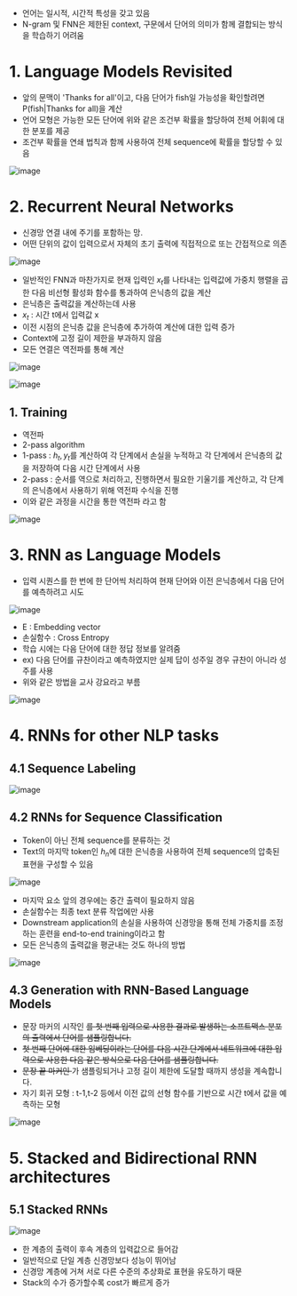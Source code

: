 - 언어는 일시적, 시간적 특성을 갖고 있음
- N-gram 및 FNN은 제한된 context, 구문에서 단어의 의미가 함께 결합되는 방식을 학습하기 어려움

# 1. Language Models Revisited
- 앞의 문맥이 'Thanks for all'이고, 다음 단어가 fish일 가능성을 확인할려면 P(fish|Thanks for all)을 계산
- 언어 모형은 가능한 모든 단어에 위와 같은 조건부 확률을 할당하여 전체 어휘에 대한 분포를 제공
- 조건부 확률을 연쇄 법칙과 함께 사용하여 전체 sequence에 확률을 할당할 수 있음

![image](https://user-images.githubusercontent.com/80622859/202709474-bef8d049-bd22-410e-a80c-498cd25733de.png)

# 2. Recurrent Neural Networks
- 신경망 연결 내에 주기를 포함하는 망.
- 어떤 단위의 값이 입력으로서 자체의 초기 출력에 직접적으로 또는 간접적으로 의존

![image](https://user-images.githubusercontent.com/80622859/202709688-3d4f9ced-fdeb-421b-8696-f4bf37fcf9b0.png)

- 일반적인 FNN과 마찬가지로 현재 입력인 $x_t$를 나타내는 입력값에 가중치 행렬을 곱한 다음 비선형 활성화 함수를 통과하여 은닉층의 값을 계산
- 은닉층은 출력값을 계산하는데 사용
- $x_t$ : 시간 t에서 입력값 x
- 이전 시점의 은닉층 값을 은닉층에 추가하여 계산에 대한 입력 증가
- Context에 고정 길이 제한을 부과하지 않음
- 모든 연결은 역전파를 통해 계산

![image](https://user-images.githubusercontent.com/80622859/202710201-b9df30f6-5988-429b-846a-f670c13b6b8c.png)

![image](https://user-images.githubusercontent.com/80622859/202710559-f07763be-faf1-46f0-9bd0-3fa5d198201e.png)

## 1. Training
- 역전파
- 2-pass algorithm
- 1-pass : $h_t, y_t$를 계산하여 각 단계에서 손실을 누적하고 각 단계에서 은닉층의 값을 저장하여 다음 시간 단계에서 사용
- 2-pass : 순서를 역으로 처리하고, 진행하면서 필요한 기울기를 계산하고, 각 단계의 은닉층에서 사용하기 위해 역전파 수식을 진행
- 이와 같은 과정을 시간을 통한 역전파 라고 함

![image](https://user-images.githubusercontent.com/80622859/202711034-5d950c01-c8c4-4fd7-974c-3c2308b7d105.png)

# 3. RNN as Language Models
- 입력 시퀀스를 한 번에 한 단어씩 처리하여 현재 단어와 이전 은닉층에서 다음 단어를 예측하려고 시도

![image](https://user-images.githubusercontent.com/80622859/202711271-5bd79f98-676e-4354-8c2b-978b39ad032a.png)

- E : Embedding vector
- 손실함수 : Cross Entropy
- 학습 시에는 다음 단어에 대한 정답 정보를 알려줌
- ex) 다음 단어를 규찬이라고 예측하였지만 실제 답이 성주일 경우 규찬이 아니라 성주를 사용
- 위와 같은 방법을 교사 강요라고 부름

![image](https://user-images.githubusercontent.com/80622859/202711628-f468cb86-6f94-456e-bd21-e3fc97dd7325.png)

# 4. RNNs for other NLP tasks

## 4.1 Sequence Labeling

![image](https://user-images.githubusercontent.com/80622859/202712920-079e2858-ed62-4398-ac2e-272fc5b78b57.png)

## 4.2 RNNs for Sequence Classification
- Token이 아닌 전체 sequence를 분류하는 것
- Text의 마지막 token인 $h_n$에 대한 은닉층을 사용하여 전체 sequence의 압축된 표현을 구성할 수 있음

![image](https://user-images.githubusercontent.com/80622859/202713092-1bded85e-f5f6-4e56-b70c-e40d05e372ca.png)

- 마지막 요소 앞의 경우에는 중간 출력이 필요하지 않음
- 손실함수는 최종 text 분류 작업에만 사용
- Downstream application의 손실을 사용하여 신경망을 통해 전체 가중치를 조정하는 훈련을 end-to-end training이라고 함
- 모든 은닉층의 출력값을 평균내는 것도 하나의 방법

![image](https://user-images.githubusercontent.com/80622859/202713327-e6a5c958-cda8-40b1-b9c5-7926c80e40ff.png)


## 4.3 Generation with RNN-Based Language Models
- 문장 마커의 시작인 <s>를 첫 번째 입력으로 사용한 결과로 발생하는 소프트맥스 분포의 출력에서 단어를 샘플링합니다.
- 첫 번째 단어에 대한 임베딩이라는 단어를 다음 시간 단계에서 네트워크에 대한 입력으로 사용한 다음 같은 방식으로 다음 단어를 샘플링합니다. 
- 문장 끝 마커인 </s>가 샘플링되거나 고정 길이 제한에 도달할 때까지 생성을 계속합니다.
- 자기 회귀 모형 : t-1,t-2 등에서 이전 값의 선형 함수를 기반으로 시간 t에서 값을 예측하는 모형

![image](https://user-images.githubusercontent.com/80622859/202714160-d9d82221-97b5-41ef-a60e-84245d51b95e.png)

# 5. Stacked and Bidirectional RNN architectures

## 5.1 Stacked RNNs

![image](https://user-images.githubusercontent.com/80622859/202714274-08f5a10f-86c8-452c-8cf9-bec976c373b2.png)

- 한 계층의 출력이 후속 계층의 입력값으로 들어감
- 일반적으로 단일 계층 신경망보다 성능이 뛰어남
- 신경망 계층에 거쳐 서로 다른 수준의 추상화로 표현을 유도하기 때문
- Stack의 수가 증가할수록 cost가 빠르게 증가


